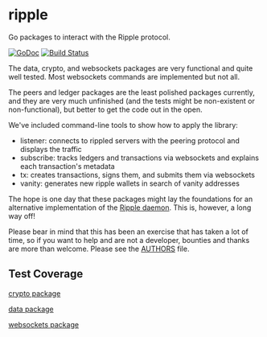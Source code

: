 ripple
======

Go packages to interact with the Ripple protocol.

[![GoDoc](https://godoc.org/github.com/rubblelabs/ripple?status.png)](https://godoc.org/github.com/rubblelabs/ripple)
[![Build Status](https://drone.io/github.com/rubblelabs/ripple/status.png)](https://drone.io/github.com/rubblelabs/ripple/latest)

The data, crypto, and websockets packages are very functional and quite well tested. Most websockets commands are implemented but not all.

The peers and ledger packages are the least polished packages currently, and they are very much unfinished (and the tests might be non-existent or non-functional), but better to get the code out in the open.

We've included command-line tools to show how to apply the library:

* listener: connects to rippled servers with the peering protocol and displays the traffic
* subscribe: tracks ledgers and transactions via websockets and explains each transaction's metadata
* tx: creates transactions, signs them, and submits them via websockets
* vanity: generates new ripple wallets in search of vanity addresses

The hope is one day that these packages might lay the foundations for an alternative implementation of the [Ripple daemon](https://github.com/ripple/rippled). This is, however, a long way off!

Please bear in mind that this has been an exercise that has taken a lot of time, so if you want to help and are not a developer, bounties and thanks are more than welcome. Please see the [AUTHORS](https://github.com/rubblelabs/ripple/blob/master/AUTHORS) file.

## Test Coverage

[crypto package](https://drone.io/github.com/rubblelabs/ripple/files/crypto.html)

[data package](https://drone.io/github.com/rubblelabs/ripple/files/data.html)

[websockets package](https://drone.io/github.com/rubblelabs/ripple/files/websockets.html)
